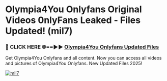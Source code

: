 # Olympia4You Onlyfans Original Videos 0nlyFans Leaked - Files Updated! (mil7)

<h3>🔴 CLICK HERE 🌐==►► <a href="https://tinyurl.com/2jnfzry5" rel="nofollow">Olympia4You Onlyfans Updated Files</a></h3>

Get Olympia4You Onlyfans and all content. Now you can access all videos and pictures of Olympia4You Onlyfans. New Updated Files 2025!

[![mil7](https://i.imgur.com/GyGTBgg.gif)](https://tinyurl.com/2jnfzry5)
